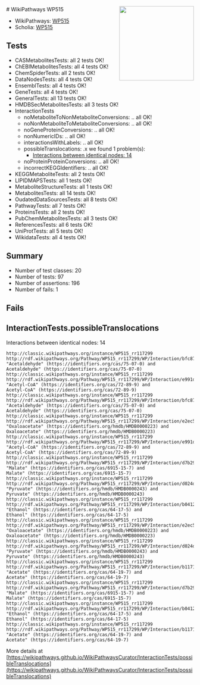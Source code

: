 <img style="float: right; width: 200px" src="https://upload.wikimedia.org/wikipedia/commons/thumb/8/83/Wplogo_with_text_500.png/640px-Wplogo_with_text_500.png" />
# WikiPathways WP515

* WikiPathways: [WP515](https://wikipathways.org/pathways/WP515)
* Scholia: [WP515](https://scholia.toolforge.org/wikipathways/WP515)
## Tests
* CASMetabolitesTests: all 2 tests OK!
* ChEBIMetabolitesTests: all 4 tests OK!
* ChemSpiderTests: all 2 tests OK!
* DataNodesTests: all 4 tests OK!
* EnsemblTests: all 4 tests OK!
* GeneTests: all 4 tests OK!
* GeneralTests: all 13 tests OK!
* HMDBSecMetabolitesTests: all 3 tests OK!
* InteractionTests
    * noMetaboliteToNonMetaboliteConversions: .. all OK!
    * noNonMetaboliteToMetaboliteConversions: .. all OK!
    * noGeneProteinConversions: .. all OK!
    * nonNumericIDs: .. all OK!
    * interactionsWithLabels: .. all OK!
    * possibleTranslocations: .x we found 1 problem(s):
        * [Interactions between identical nodes: 14](#661ebeee)
    * noProteinProteinConversions: .. all OK!
    * incorrectKEGGIdentifiers: .. all OK!
* KEGGMetaboliteTests: all 2 tests OK!
* LIPIDMAPSTests: all 1 tests OK!
* MetaboliteStructureTests: all 1 tests OK!
* MetabolitesTests: all 14 tests OK!
* OudatedDataSourcesTests: all 8 tests OK!
* PathwayTests: all 7 tests OK!
* ProteinsTests: all 2 tests OK!
* PubChemMetabolitesTests: all 3 tests OK!
* ReferencesTests: all 6 tests OK!
* UniProtTests: all 5 tests OK!
* WikidataTests: all 4 tests OK!


## Summary

* Number of test classes: 20
* Number of tests: 97
* Number of assertions: 196
* Number of fails: 1

## Fails

<a name="661ebeee" />

## InteractionTests.possibleTranslocations

Interactions between identical nodes: 14
```
http://classic.wikipathways.org/instance/WP515_rr117299 http://rdf.wikipathways.org/Pathway/WP515_rr117299/WP/Interaction/bfc87_1 "Acetaldehyde" (https://identifiers.org/cas/75-07-0) and 
Acetaldehyde" (https://identifiers.org/cas/75-07-0)
http://classic.wikipathways.org/instance/WP515_rr117299 http://rdf.wikipathways.org/Pathway/WP515_rr117299/WP/Interaction/e991d_1 "Acetyl-CoA" (https://identifiers.org/cas/72-89-9) and 
Acetyl-CoA" (https://identifiers.org/cas/72-89-9)
http://classic.wikipathways.org/instance/WP515_rr117299 http://rdf.wikipathways.org/Pathway/WP515_rr117299/WP/Interaction/bfc87_2 "Acetaldehyde" (https://identifiers.org/cas/75-07-0) and 
Acetaldehyde" (https://identifiers.org/cas/75-07-0)
http://classic.wikipathways.org/instance/WP515_rr117299 http://rdf.wikipathways.org/Pathway/WP515_rr117299/WP/Interaction/e2ec5_1 "Oxaloacetate" (https://identifiers.org/hmdb/HMDB0000223) and 
Oxaloacetate" (https://identifiers.org/hmdb/HMDB0000223)
http://classic.wikipathways.org/instance/WP515_rr117299 http://rdf.wikipathways.org/Pathway/WP515_rr117299/WP/Interaction/e991d_2 "Acetyl-CoA" (https://identifiers.org/cas/72-89-9) and 
Acetyl-CoA" (https://identifiers.org/cas/72-89-9)
http://classic.wikipathways.org/instance/WP515_rr117299 http://rdf.wikipathways.org/Pathway/WP515_rr117299/WP/Interaction/d7b29_2 "Malate" (https://identifiers.org/cas/6915-15-7) and 
Malate" (https://identifiers.org/cas/6915-15-7)
http://classic.wikipathways.org/instance/WP515_rr117299 http://rdf.wikipathways.org/Pathway/WP515_rr117299/WP/Interaction/d024d_1 "Pyruvate" (https://identifiers.org/hmdb/HMDB0000243) and 
Pyruvate" (https://identifiers.org/hmdb/HMDB0000243)
http://classic.wikipathways.org/instance/WP515_rr117299 http://rdf.wikipathways.org/Pathway/WP515_rr117299/WP/Interaction/b0412_1 "Ethanol" (https://identifiers.org/cas/64-17-5) and 
Ethanol" (https://identifiers.org/cas/64-17-5)
http://classic.wikipathways.org/instance/WP515_rr117299 http://rdf.wikipathways.org/Pathway/WP515_rr117299/WP/Interaction/e2ec5_2 "Oxaloacetate" (https://identifiers.org/hmdb/HMDB0000223) and 
Oxaloacetate" (https://identifiers.org/hmdb/HMDB0000223)
http://classic.wikipathways.org/instance/WP515_rr117299 http://rdf.wikipathways.org/Pathway/WP515_rr117299/WP/Interaction/d024d_2 "Pyruvate" (https://identifiers.org/hmdb/HMDB0000243) and 
Pyruvate" (https://identifiers.org/hmdb/HMDB0000243)
http://classic.wikipathways.org/instance/WP515_rr117299 http://rdf.wikipathways.org/Pathway/WP515_rr117299/WP/Interaction/b1171_1 "Acetate" (https://identifiers.org/cas/64-19-7) and 
Acetate" (https://identifiers.org/cas/64-19-7)
http://classic.wikipathways.org/instance/WP515_rr117299 http://rdf.wikipathways.org/Pathway/WP515_rr117299/WP/Interaction/d7b29_1 "Malate" (https://identifiers.org/cas/6915-15-7) and 
Malate" (https://identifiers.org/cas/6915-15-7)
http://classic.wikipathways.org/instance/WP515_rr117299 http://rdf.wikipathways.org/Pathway/WP515_rr117299/WP/Interaction/b0412_2 "Ethanol" (https://identifiers.org/cas/64-17-5) and 
Ethanol" (https://identifiers.org/cas/64-17-5)
http://classic.wikipathways.org/instance/WP515_rr117299 http://rdf.wikipathways.org/Pathway/WP515_rr117299/WP/Interaction/b1171_2 "Acetate" (https://identifiers.org/cas/64-19-7) and 
Acetate" (https://identifiers.org/cas/64-19-7)
```

More details at [https://wikipathways.github.io/WikiPathwaysCurator/InteractionTests/possibleTranslocations](https://wikipathways.github.io/WikiPathwaysCurator/InteractionTests/possibleTranslocations)


